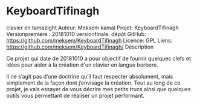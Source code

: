 # KeyboardTifinagh
clavier en tamazight
Auteur:	Meksem kamal 
Projet:	KeyboardTifinagh
Versionpremiere :	20181010 
versionfinale:
dépôt GitHub:	https://github.com/meksem/KeyboardTifinagh
Licence:	GPL
Liens:	https://github.com/meksem/KeyboardTifinagh/
Description

Ce projet qui date de 20181010 a pour objectif de fournir quelques clefs et idées pour aider à la création d'un clavier en langue berbere.

Il ne s’agit pas d’une doctrine qu’il faut respecter absolument, mais simplement de la façon dont j’envisage la création.
Tout au long de ce projet, je vais essayer de vous décrire mes petits trucs ainsi que quelques outils vous permettant de réaliser un projet performant.

